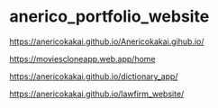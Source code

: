 # anerico_portfolio_website


<!-- link to gym -->
https://anericokakai.github.io/Anericokakai.gihub.io/
<!-- movie clone -->
https://moviescloneapp.web.app/home

<!-- dictionary  -->
https://anericokakai.github.io/dictionary_app/
<!-- law firm -->
https://anericokakai.github.io/lawfirm_website/